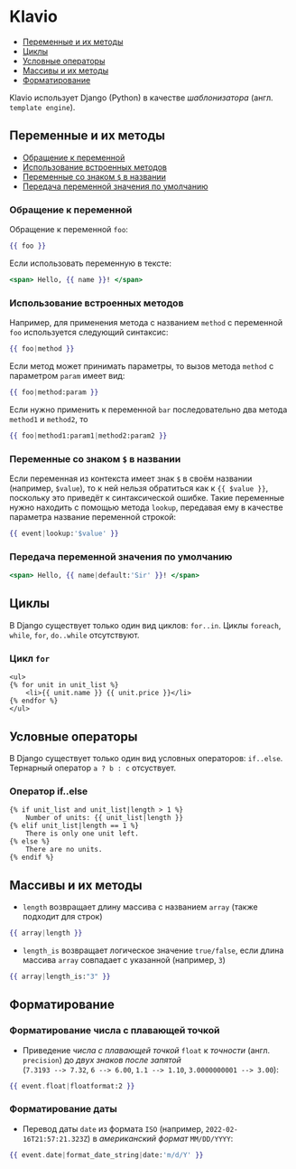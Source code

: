 # Klavio
- [Переменные и их методы](#переменные-и-их-методы)
- [Циклы](#циклы)
- [Условные операторы](#условные-операторы)
- [Массивы и их методы](#массивы-и-их-методы)
- [Форматирование](#форматирование)


Klavio использует Django (Python) в качестве *шаблонизатора* (англ. `template engine`).

## Переменные и их методы
- [Обращение к переменной](#обращение-к-переменной)
- [Использование встроенных методов](#использование-встроенных-методов)
- [Переменные со знаком `$` в названии](#переменные-со-знаком--в-названии)
- [Передача переменной значения по умолчанию](#передача-переменной-значения-по-умолчанию)

### Обращение к переменной

Обращение к переменной `foo`:
```hbs
{{ foo }}
```
Если использовать переменную в тексте:
```hbs
<span> Hello, {{ name }}! </span>
```

### Использование встроенных методов
Например, для применения метода с названием `method` с переменной `foo` используется следующий синтаксис:
```hbs
{{ foo|method }}
```
Если метод может принимать параметры, то вызов метода `method` с параметром `param` имеет вид:
```hbs
{{ foo|method:param }}
```
Если нужно применить к переменной `bar` последовательно два метода `method1` и `method2`, то
```hbs
{{ foo|method1:param1|method2:param2 }}
```

### Переменные со знаком `$` в названии
Если переменная из контекста имеет знак `$` в своём названии (например, `$value`), то к ней нельзя обратиться как к `{{ $value }}`, поскольку это приведёт к синтаксической ошибке.
Такие переменные нужно находить с помощью метода `lookup`, передавая ему в качестве параметра название переменной строкой:
```hbs
{{ event|lookup:'$value' }}
```

### Передача переменной значения по умолчанию
```hbs
<span> Hello, {{ name|default:'Sir' }}! </span>
```

## Циклы
В Django существует только один вид циклов: `for..in`. Циклы `foreach`, `while`, `for`, `do..while` отсутствуют.
### Цикл `for`
```django
<ul>
{% for unit in unit_list %}
    <li>{{ unit.name }} {{ unit.price }}</li>
{% endfor %}
</ul>
```
<!-- {% empty %}
    <li>Sorry, no units in this list.</li> -->

## Условные операторы
В Django существует только один вид условных операторов: `if..else`. Тернарный оператор `a ? b : c` отсуствует.

### Оператор if..else
```django
{% if unit_list and unit_list|length > 1 %}
    Number of units: {{ unit_list|length }}
{% elif unit_list|length == 1 %}
    There is only one unit left.
{% else %}
    There are no units.
{% endif %}
```


## Массивы и их методы
* `length` возвращает длину массива с названием `array` (также подходит для строк)
```hbs
{{ array|length }}
```
* `length_is` возвращает логическое значение `true/false`, если длина массива `array` совпадает с указанной (например, `3`)
```hbs
{{ array|length_is:"3" }}
```

## Форматирование
### Форматирование числа с плавающей точкой
* Приведение *числа с плавающей точкой* `float` к *точности* (англ. `precision`) до *двух знаков после запятой*  
(`7.3193 --> 7.32`, `6 --> 6.00`, `1.1 --> 1.10`, `3.0000000001 --> 3.00`):
```hbs
{{ event.float|floatformat:2 }}
```

### Форматирование даты
* Перевод даты `date` из формата `ISO` (например, `2022-02-16T21:57:21.323Z`) в *американский формат* `MM/DD/YYYY`:
```hbs
{{ event.date|format_date_string|date:'m/d/Y' }}
```

